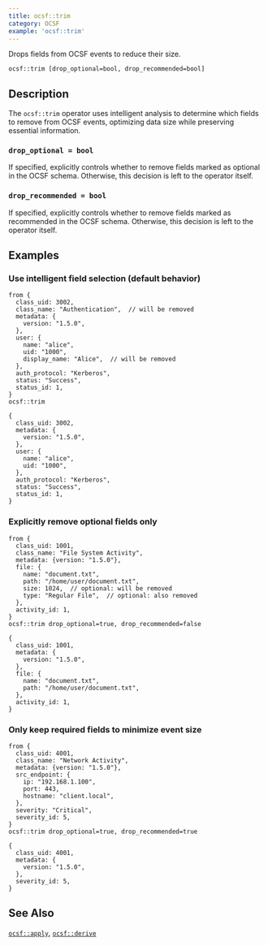 ```yaml
---
title: ocsf::trim
category: OCSF
example: 'ocsf::trim'
---
```


Drops fields from OCSF events to reduce their size.

```tql
ocsf::trim [drop_optional=bool, drop_recommended=bool]
```

## Description

The `ocsf::trim` operator uses intelligent analysis to determine which fields to
remove from OCSF events, optimizing data size while preserving essential
information.

### `drop_optional = bool`

If specified, explicitly controls whether to remove fields marked as optional in
the OCSF schema. Otherwise, this decision is left to the operator itself.

### `drop_recommended = bool`

If specified, explicitly controls whether to remove fields marked as recommended
in the OCSF schema. Otherwise, this decision is left to the operator itself.

## Examples

### Use intelligent field selection (default behavior)

```tql
from {
  class_uid: 3002,
  class_name: "Authentication",  // will be removed
  metadata: {
    version: "1.5.0",
  },
  user: {
    name: "alice",
    uid: "1000",
    display_name: "Alice",  // will be removed
  },
  auth_protocol: "Kerberos",
  status: "Success",
  status_id: 1,
}
ocsf::trim
```
```tql
{
  class_uid: 3002,
  metadata: {
    version: "1.5.0",
  },
  user: {
    name: "alice",
    uid: "1000",
  },
  auth_protocol: "Kerberos",
  status: "Success",
  status_id: 1,
}
```

### Explicitly remove optional fields only

```tql
from {
  class_uid: 1001,
  class_name: "File System Activity",
  metadata: {version: "1.5.0"},
  file: {
    name: "document.txt",
    path: "/home/user/document.txt",
    size: 1024,  // optional: will be removed
    type: "Regular File",  // optional: also removed
  },
  activity_id: 1,
}
ocsf::trim drop_optional=true, drop_recommended=false
```
```tql
{
  class_uid: 1001,
  metadata: {
    version: "1.5.0",
  },
  file: {
    name: "document.txt",
    path: "/home/user/document.txt",
  },
  activity_id: 1,
}
```

### Only keep required fields to minimize event size

```tql
from {
  class_uid: 4001,
  class_name: "Network Activity",
  metadata: {version: "1.5.0"},
  src_endpoint: {
    ip: "192.168.1.100",
    port: 443,
    hostname: "client.local",
  },
  severity: "Critical",
  severity_id: 5,
}
ocsf::trim drop_optional=true, drop_recommended=true
```
```tql
{
  class_uid: 4001,
  metadata: {
    version: "1.5.0",
  },
  severity_id: 5,
}
```

## See Also

[`ocsf::apply`](/reference/operators/ocsf/apply),
[`ocsf::derive`](/reference/operators/ocsf/derive)
